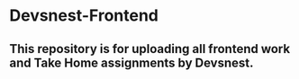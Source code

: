 # Devsnest-Frontend
## This repository is for uploading all frontend work and Take Home assignments by Devsnest.
